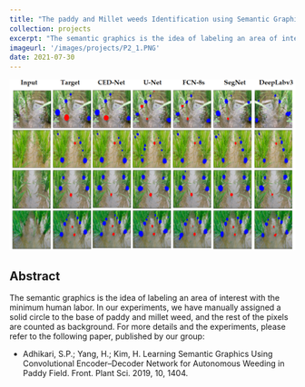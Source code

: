 ```yaml
---
title: "The paddy and Millet weeds Identification using Semantic Graphics"
collection: projects
excerpt: "The semantic graphics is the idea of labeling an area of interest with minimum human labor "
imageurl: '/images/projects/P2_1.PNG'
date: 2021-07-30
---
```

<center><img src="/images/projects/P2_1.PNG"></center>

## Abstract 
 The semantic graphics is the idea of labeling an area of interest with the minimum human labor. In our experiments,
 we have manually assigned a solid circle to the base of paddy and millet weed, and the rest of the pixels are counted as background. For more details and the experiments,
 please refer to the following paper, published  by our group:
 * Adhikari, S.P.; Yang, H.; Kim, H. Learning Semantic Graphics Using Convolutional Encoder–Decoder Network for Autonomous Weeding in Paddy Field. Front. Plant Sci. 2019, 10, 1404.

